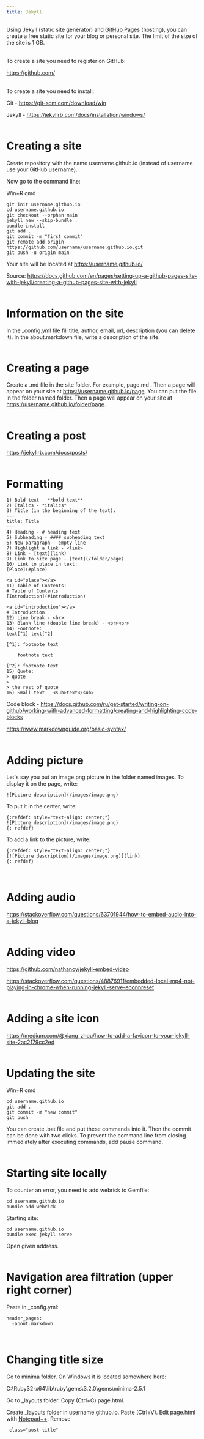 ```yaml
---
title: Jekyll
---
```


Using [Jekyll](https://jekyllrb.com/) (static site generator) and [GitHub Pages](https://pages.github.com/) (hosting), you can create a free static site for your blog or personal site. The limit of the size of the site is 1 GB.
<br><br>

To create a site you need to register on GitHub:

<https://github.com/>
<br><br>

To create a site you need to install:

Git - <https://git-scm.com/download/win>

Jekyll - <https://jekyllrb.com/docs/installation/windows/>
<br><br>

# Creating a site

Create repository with the name username.github.io (instead of username use your GitHub username).

Now go to the command line:

Win+R cmd

```
git init username.github.io
cd username.github.io
git checkout --orphan main
jekyll new --skip-bundle .
bundle install
git add .
git commit -m "first commit"
git remote add origin https://github.com/username/username.github.io.git
git push -u origin main
```

Your site will be located at https://username.github.io/

Source: <https://docs.github.com/en/pages/setting-up-a-github-pages-site-with-jekyll/creating-a-github-pages-site-with-jekyll>
<br><br>

# Information on the site

In the _config.yml file fill title, author, email, url, description (you can delete it). In the about.markdown file, write a description of the site.
<br><br>

# Creating a page

Create a .md file in the site folder. For example, page.md . Then a page will appear on your site at https://username.github.io/page. You can put the file in the folder named folder. Then a page will appear on your site at https://username.github.io/folder/page.
<br><br>

# Creating a post

<https://jekyllrb.com/docs/posts/>
<br><br>

# Formatting

```
1) Bold text - **bold text**
2) Italics - *italics*
3) Title (in the beginning of the text):
---
title: Title
---
4) Heading - # heading text
5) Subheading - #### subheading text
6) New paragraph - empty line
7) Highlight a link - <link>
8) Link - [text](link)
9) Link to site page - [text](/folder/page)
10) Link to place in text:
[Place](#place)

<a id="place"></a>
11) Table of Contents:
# Table of Contents
[Introduction](#introduction)

<a id="introduction"></a>
# Introduction
12) Line break - <br>
13) Blank line (double line break) - <br><br>
14) Footnote:
text[^1] text[^2]

[^1]: footnote text

	footnote text

[^2]: footnote text
15) Quote:
> quote
>
> the rest of quote
16) Small text - <sub>text</sub>
```

Code block - <https://docs.github.com/ru/get-started/writing-on-github/working-with-advanced-formatting/creating-and-highlighting-code-blocks>

<https://www.markdownguide.org/basic-syntax/>
<br><br>

# Adding picture

Let's say you put an image.png picture in the folder named images. To display it on the page, write:

```
![Picture description](/images/image.png)
```

To put it in the center, write:

```
{:refdef: style="text-align: center;"}
![Picture description](/images/image.png)
{: refdef}
```

To add a link to the picture, write:

```
{:refdef: style="text-align: center;"}
[![Picture description](/images/image.png)](link)
{: refdef}
```
<br>

# Adding audio

<https://stackoverflow.com/questions/63701944/how-to-embed-audio-into-a-jekyll-blog>
<br><br>

# Adding video

<https://github.com/nathancy/jekyll-embed-video>

<https://stackoverflow.com/questions/48876911/embedded-local-mp4-not-playing-in-chrome-when-running-jekyll-serve-econnreset>
<br><br>

# Adding a site icon

<https://medium.com/@xiang_zhou/how-to-add-a-favicon-to-your-jekyll-site-2ac2179cc2ed>
<br><br>

# Updating the site

Win+R cmd

```
cd username.github.io
git add .
git commit -m "new commit"
git push
```

You can create .bat file and put these commands into it. Then the commit can be done with two clicks. To prevent the command line from closing immediately after executing commands, add pause command.
<br><br>

# Starting site locally

To counter an error,  you need to add webrick to Gemfile:

```
cd username.github.io
bundle add webrick
```

Starting site:

```
cd username.github.io
bundle exec jekyll serve
```

Open given address.
<br><br>

# Navigation area filtration (upper right corner)

Paste in _config.yml:

```
header_pages:
  -about.markdown
```
<br>

# Changing title size

Go to minima folder. On Windows it is located somewhere here:

C:\Ruby32-x64\lib\ruby\gems\3.2.0\gems\minima-2.5.1

Go to _layouts folder. Copy (Ctrl+C) page.html.

Create _layouts folder in username.github.io. Paste (Ctrl+V). Edit page.html with [Notepad++](https://notepad-plus-plus.org/downloads/). Remove

```
 class="post-title"
```